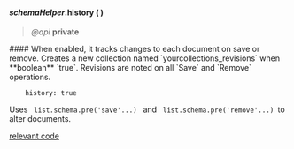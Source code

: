 #### _schemaHelper_.history (  )  
> _@api_ **private**   

<div class="code-header"> 
#### When enabled, it tracks changes to each document on save or remove.  
Creates a new collection named `yourcollections_revisions` when **boolean** `true`.  
Revisions are noted on all `Save` and `Remove` operations.  
</div><pre class=" language-javascript"><code class="language-javascript">    history: true</code></pre>

Uses <code class="default-value"> list.schema.pre('save'...) </code> and <code class="default-value"> list.schema.pre('remove'...) </code>to alter documents.

<div class="code-header addGitHubLink" data-file="lib/schemaPlugins/history.js"><a href="#" class="loadCode">relevant code</a></div><pre class=" language-javascript hideCode api"></pre> 
